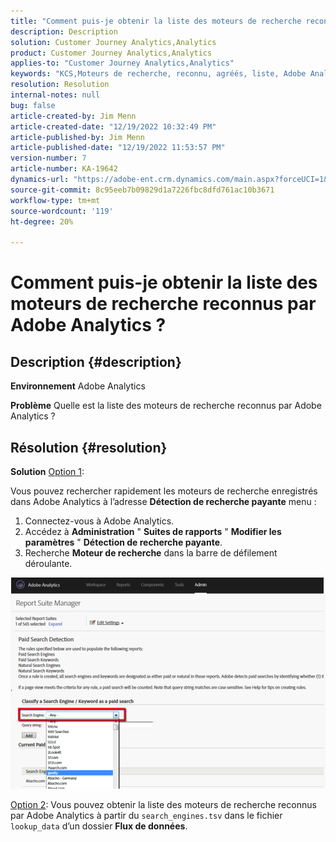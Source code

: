 ```yaml
---
title: "Comment puis-je obtenir la liste des moteurs de recherche reconnus par Adobe Analytics ?"
description: Description
solution: Customer Journey Analytics,Analytics
product: Customer Journey Analytics,Analytics
applies-to: "Customer Journey Analytics,Analytics"
keywords: "KCS,Moteurs de recherche, reconnu, agréés, liste, Adobe Analytics"
resolution: Resolution
internal-notes: null
bug: false
article-created-by: Jim Menn
article-created-date: "12/19/2022 10:32:49 PM"
article-published-by: Jim Menn
article-published-date: "12/19/2022 11:53:57 PM"
version-number: 7
article-number: KA-19642
dynamics-url: "https://adobe-ent.crm.dynamics.com/main.aspx?forceUCI=1&pagetype=entityrecord&etn=knowledgearticle&id=7fc1db10-ed7f-ed11-81ac-6045bd006704"
source-git-commit: 8c95eeb7b09829d1a7226fbc8dfd761ac10b3671
workflow-type: tm+mt
source-wordcount: '119'
ht-degree: 20%

---
```


# Comment puis-je obtenir la liste des moteurs de recherche reconnus par Adobe Analytics ?

## Description {#description}


<b>Environnement</b>
Adobe Analytics

<b>Problème</b>
Quelle est la liste des moteurs de recherche reconnus par Adobe Analytics ?


## Résolution {#resolution}


<b>Solution</b>
<u>Option 1</u>:

Vous pouvez rechercher rapidement les moteurs de recherche enregistrés dans Adobe Analytics à l’adresse <b>Détection de recherche payante</b> menu :

1. Connectez-vous à Adobe Analytics.
2. Accédez à <b>Administration</b> &quot; <b>Suites de rapports</b> &quot; <b>Modifier les paramètres</b> &quot; <b>Détection de recherche payante</b>.
3. Recherche <b>Moteur de recherche</b> dans la barre de défilement déroulante.


![](assets/d35acf7a-a0e7-ec11-bb3c-000d3a3bd25c.png)

<u>Option 2</u>: Vous pouvez obtenir la liste des moteurs de recherche reconnus par Adobe Analytics à partir du `search_engines.tsv` dans le fichier `lookup_data` d’un dossier <b>Flux de données</b>.
